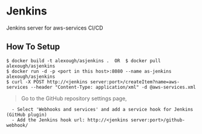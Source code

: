 
# Jenkins

Jenkins server for aws-services CI/CD

## How To Setup

    $ docker build -t alexough/asjenkins .  OR  $ docker pull alexough/asjenkins
    $ docker run -d -p <port in this host>:8080 --name as-jenkins alexough/asjenkins
    $ curl -X POST http://<jenkins server:port>/createItem?name=aws-services --header "Content-Type: application/xml" -d @aws-services.xml

  > Go to the GitHub repository settings page,

      - Select 'Webhooks and services' and add a service hook for Jenkins (GitHub plugin)
      - Add the Jenkins hook url: http://<jenkins server:port>/github-webhook/
